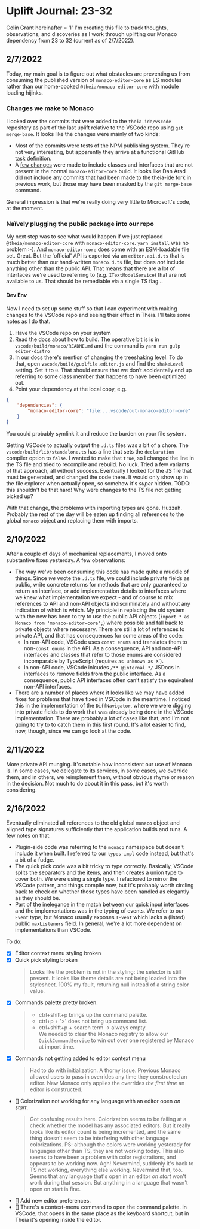 # Uplift Journal: 23-32

Colin Grant hereinafter = 'I'
I'm creating this file to track thoughts, observations, and discoveries as I work through uplifting our Monaco dependency from 23 to 32 (current as of 2/7/2022).

## 2/7/2022

Today, my main goal is to figure out what obstacles are preventing us from consuming the published version of `monaco-editor-core` as ES modules rather than our home-cooked `@theia/monaco-editor-core` with module loading hijinks.

### Changes we make to Monaco

I looked over the commits that were added to the `theia-ide/vscode` repository as part of the last uplift relative to the VSCode repo using `git merge-base`. It looks like the changes were mainly of two kinds:
 - Most of the commits were tests of the NPM publishing system. They're not very interesting, but apparently they arrive at a functional GitHub task definition.
 - A [few changes](https://github.com/theia-ide/vscode/commit/ae832c2f8705d47596f9907828532d09354c8054) were made to include classes and interfaces that are not present in the normal `monaco-editor-core` build. It looks like Dan Arad did not include any commits that had been made to the theia-ide fork in previous work, but those may have been masked by the `git merge-base` command.

General impression is that we're really doing very little to Microsoft's code, at the moment.

### Naïvely plugging the public package into our repo

My next step was to see what would happen if we just replaced `@theia/monaco-editor-core` with `monaco-editor-core`. `yarn install` was no problem :-). And `monaco-editor-core` does come with an ESM-loadable file set. Great. But the 'official' API is exported via an `editor.api.d.ts` that is much better than our hand-written `monaco.d.ts` file, but does _not_ include anything other than the public API. That means that there are a lot of interfaces we're used to referring to (e.g. `ITextModelService`) that are not available to us. That should be remediable via a single TS flag...

#### Dev Env

Now I need to set up some stuff so that I can experiment with making changes to the VSCode repo and seeing their effect in Theia. I'll take some notes as I do that.

1. Have the VSCode repo on your system
2. Read the docs about how to build. The operative bit is is in `vscode/build/monaco/README.md` and the command is `yarn run gulp editor-distro`
3. In our docs there's mention of changing the treeshaking level. To do that, open `vscode/build/guplfile.editor.js` and find the `shakeLevel` setting. Set it to `0`. That should ensure that we don't accidentally end up referring to some class member that happens to have been optimized out.
4. Point your dependency at the local copy, e.g.

```json
{
    "dependencies": {
        "monaco-editor-core": "file:...vscode/out-monaco-editor-core"
    }
}
```

You could probably symlink it and reduce the burden on your file system.

Getting VSCode to actually output the `.d.ts` files was a bit of a chore. The `vscode/build/lib/standalone.ts` has a line that sets the `declaration` compiler option to `false`. I wanted to make that `true`, so I changed the line in the TS file and tried to recompile and rebuild. No luck. Tried a few variants of that approach, all without success. Eventually I looked for the JS file that must be generated, and changed the code there. It would only show up in the file explorer when actually open, so somehow it's _super_ hidden. TODO: this shouldn't be that hard! Why were changes to the TS file not getting picked up?

With that change, the problems with importing types are gone. Huzzah. Probably the rest of the day will be eaten up finding all references to the global `monaco` object and replacing them with imports.

## 2/10/2022

After a couple of days of mechanical replacements, I moved onto substantive fixes yesterday. A few observations:

 - The way we've been consuming this code has made quite a muddle of things. Since _we_ wrote the `.d.ts` file, we could include private fields as public, write concrete returns for methods that are only guaranteed to return an interface, or add implementation details to interfaces where we knew what implementation we expect - and of course to mix references to API and non-API objects indiscriminately and without any indication of which is which. My principle in replacing the old system with the new has been to try to use the public API objects (`import * as Monaco from 'monaco-editor-core';`) where possible and fall back to private objects where necessary. There are still a lot of references to private API, and that has consequences for some areas of the code:
    - In non-API code, VSCode uses `const enums` and translates them to non-`const enums` in the API. As a consequence, API and non-API interfaces and classes that refer to those enums are considered incomparable by TypeScript (requires `as unknown as X`').
    - In non-API code, VSCode inlcudes `/** @internal */` JSDocs in interfaces to remove fields from the public interface. As a consequence, public API interfaces often can't satisfy the equivalent non-API interfaces.
 - There are a number of places where it looks like we may have added fixes for problems that have fixed in VSCode in the meantime. I noticed this in the implementation of the `DiffNavigator`, where we were digging into private fields to do work that was already being done in the VSCode implementation. There are probably a lot of cases like that, and I'm not going to try to to catch them in this first round. It's a lot easier to find, now, though, since we can go look at the code.

## 2/11/2022

More private API munging. It's notable how inconsistent our use of Monaco is. In some cases, we delegate to its services, in some cases, we override them, and in others, we reimplement them, without obvious rhyme or reason in the decision. Not much to do about it in this pass, but it's worth considering.

## 2/16/2022

Eventually eliminated all references to the old global `monaco` object and aligned type signatures sufficiently that the application builds and runs. A few notes on that:

 - Plugin-side code was referring to the `monaco` namespace but doesn't include it when built. I referred to our `types-impl` code instead, but that's a bit of a fudge.
 - The quick pick code was a bit tricky to type correctly. Basically, VSCode splits the separators and the items, and then creates a union type to cover both. We were using a single type. I refactored to mirror the VSCode pattern, and things compile now, but it's probably worth circling back to check on whether those types have been handled as elegantly as they should be.
 - Part of the inelegance in the match between our quick input interfaces and the implementations was in the typing of events. We refer to our `Event` type, but Monaco usually exposes `IEvent` which lacks a (listed) public `maxListeners` field. In general, we're a lot more dependent on implementations than VSCode.

To do:

 - [x] Editor context menu styling broken
 - [x] Quick pick styling broken
    > Looks like the problem is not in the styling: the selector is still present. It looks like theme details are not being loaded into the stylesheet.
    > 100% my fault, returning null instead of a string color value.
 - [x] Commands palette pretty broken.
    > - ctrl+shift+p brings up the command palette.
    > - ctrl+p + '>' does not bring up command list.
    > - ctrl+shift+p + search term -> always empty.  
    > We needed to clear the Monaco registry to allow our `QuickCommandService` to win out over one registered by Monaco at import time.
 - [x] Commands not getting added to editor context menu
    > Had to do with initialization. A thorny issue. Previous Monaco allowed users to pass in overrides any time they constructed an editor. New Monaco only applies the overrides _the first time_ an editor is constructed.
 - [] Colorization not working for any language with an editor open _on start_.
    > Got confusing results here. Colorization seems to be failing at a check whether the model has any associated editors. But it really looks like its editor count is being incremented, and the same thing doesn't seem to be interfering with other language colorizations. PS: although the colors were working yesterady for languages other than TS, they are not working today. 
    > This also seems to have been a problem with color registrations, and appears to be working now.
    > Agh! Nevermind, suddenly it's back to TS not working, everything else working.
    > Nevermind that, too. Seems that any language that's open in an editor _on start_ won't work during that session. But anything in a language that wasn't open on start is fine.
 - [] Add new editor preferences.
 - [] There's a context-menu command to open the command palette. In VSCode, that opens in the same place as the keyboard shortcut, but in Theia it's opening inside the editor.
